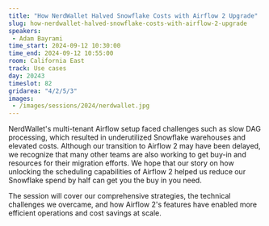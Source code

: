 ```yaml
---
title: "How NerdWallet Halved Snowflake Costs with Airflow 2 Upgrade"
slug: how-nerdwallet-halved-snowflake-costs-with-airflow-2-upgrade
speakers:
 - Adam Bayrami
time_start: 2024-09-12 10:30:00
time_end: 2024-09-12 10:55:00
room: California East
track: Use cases
day: 20243
timeslot: 82
gridarea: "4/2/5/3"
images: 
 - /images/sessions/2024/nerdwallet.jpg
---
```


NerdWallet's multi-tenant Airflow setup faced challenges such as slow DAG processing, which resulted in underutilized Snowflake warehouses and elevated costs. Although our transition to Airflow 2 may have been delayed, we recognize that many other teams are also working to get buy-in and resources for their migration efforts. We hope that our story on how unlocking the scheduling capabilities of Airflow 2 helped us reduce our Snowflake spend by half can get you the buy in you need.
 
 
 
 The session will cover our comprehensive strategies, the technical challenges we overcame, and how Airflow 2's features have enabled more efficient operations and cost savings at scale.